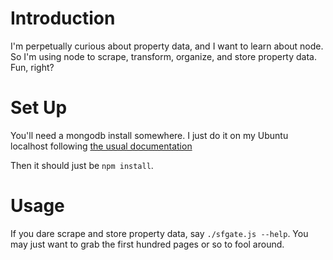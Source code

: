 Introduction
============

I'm perpetually curious about property data, and I want to learn about node. So
I'm using node to scrape, transform, organize, and store property data. Fun,
right?

Set Up
======

You'll need a mongodb install somewhere. I just do it on my Ubuntu localhost
following [the usual
documentation](http://docs.mongodb.org/manual/tutorial/install-mongodb-on-ubuntu/)

Then it should just be ```npm install```.

Usage
=====

If you dare scrape and store property data, say ```./sfgate.js --help```. You
may just want to grab the first hundred pages or so to fool around.
